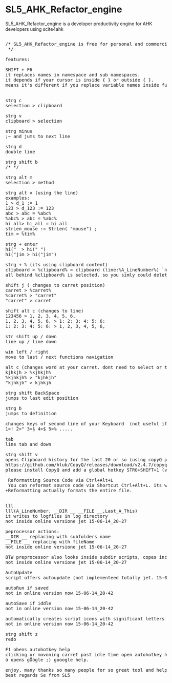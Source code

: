 # SL5_AHK_Refactor_engine
SL5_AHK_Refactor_engine is a developer productivity engine for AHK developers using scite4ahk

<pre>

/* SL5_AHK_Refactor_engine is free for personal and commercial use.
 */

features:

SHIFT + F6
it replaces names in namespace and sub namespaces.
it depends if your cursor is inside { } or outside { }.
means it's different if you replace variable names inside function body or inside function signature. that gives you the ability to replace calling names also if you want.


strg c
selection > clipboard

strg v
clipboard > selection

strg minus
;~ and jums to next line

strg d 
double line

strg shift b 
/* */

strg alt m
selection > method

strg alt v (using the line)
examples:
1 > d_1 := 1
123 > d_123 := 123
abc > abc = %abc%
%abc% > abc = %abc%
hi all> hi_all = hi all
strLen_mouse := StrLen( "mouse") ;
tim = %tim%

strg + enter
hi("  > hi(" ") 
hi("jim > hi("jim") 

strg + % (its using clipboard content)
clipboard > %clipboard% = clipboard (line:%A_LineNumber%) `n 
all behind %clipboard% is selected. so you simly could delete it.

shift j ( changes to carret position)
carret > %carret% 
%carret% > "carret" 
"carret" > carret 
 
shift alt c (changes to line)
123456 > 1, 2, 3, 4, 5, 6, 
1, 2, 3, 4, 5, 6, > 1: 2: 3: 4: 5: 6:
1: 2: 3: 4: 5: 6: > 1, 2, 3, 4, 5, 6,

str shift up / down
line up / line down

win left / right
move to last / next functions navigation

alt c (changes word at your carret. dont need to select or to copy. )
kjhkjh > %kjhkjh% 
%kjhkjh% > "kjhkjh"
"kjhkjh" > kjhkjh 

strg shift BackSpace
jumps to last edit position

strg b
jumps to definition

changes keys of second line of your Keyboard  (not useful if you dont have a Numpad)
1>! 2>" 3>§ 4>$ 5>% .....

tab
line tab and down

strg shift v
opens Clipboard history for the last 20 or so (using copyQ portable version)
https://github.com/hluk/CopyQ/releases/download/v2.4.7/copyq-windows-2.4.7.zip
please install CopyQ and add a global hotkey STRG+SHIFT+1 (v is not possible there - or?)

 Reformatting Source Code via Ctrl+Alt+L
 You can reformat source code via Shortcut Ctrl+Alt+L. its will lay out spacing, indents etc. 
+Reformatting actually formats the entire file.


lll
lll(A_LineNumber, __DIR __ __FILE __,Last_A_This)
it writes to logfiles in log directory
not inside online versione jet 15-06-14_20-27

peprocessor actions:
__DIR __ replacing with subfolders name
__FILE __ replacing with fileName 
not inside online versione jet 15-06-14_20-27

BTW preprocessor also looks inside subdir scripts, copes includes inside and corrects includes path... and much more.
not inside online versione jet 15-06-14_20-27

AutoUpdate
script offers autoupdate (not implementeed totally jet. 15-06-14_20-27)

autoRun if saved
not in online version now 15-06-14_20-42

autoSave if iddle
not in online version now 15-06-14_20-42

automatically creates script icons with significant letters of the script
not in online version now 15-06-14_20-42

strg shift z
redo 

F1 obens autohotkey help
clicking or movoning carret past idle time open autohotkey help
ö opens gÖögle ;) gooogle help.

enjoy, many thanks so many people for so great tool and help. thanks for help, bug reports and much more :)
best regards Se from SL5
